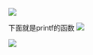 ![](https://gitee.com/muyinchuan/images/raw/master/img/20201025125618.png)

下面就是printf的函数
![](https://gitee.com/muyinchuan/images/raw/master/img/20201025130212.png)

![](https://gitee.com/muyinchuan/images/raw/master/img/20201025130146.png)